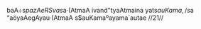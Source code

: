 baA÷s$pazAeRSvas$a·(AtmaA ivand"tyaAtmaina yats$auKama, /
s$a “aöyaAegAyau·(AtmaA s$auKamaºayama´autae //21//